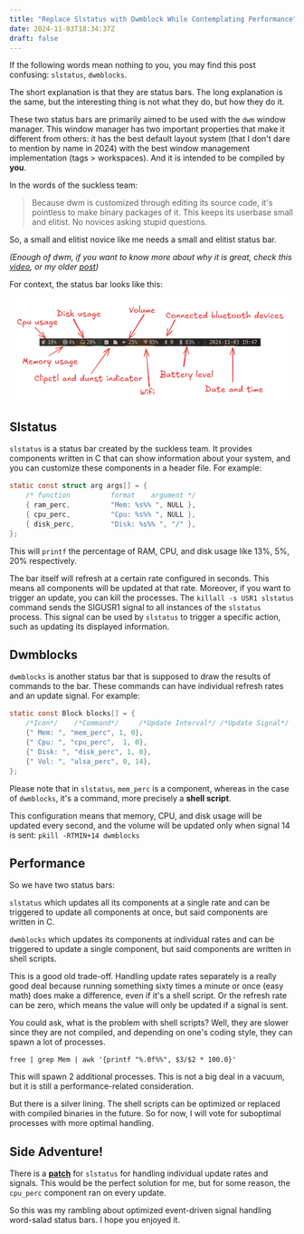 ```yaml
---
title: "Replace Slstatus with Dwmblock While Contemplating Performance"
date: 2024-11-03T18:34:37Z
draft: false
---
```


If the following words mean nothing to you, you may find this post confusing: `slstatus`, `dwmblocks`.

The short explanation is that they are status bars. The long explanation is the same, but the interesting thing is not what they do, but how they do it.

<!--more-->

These two status bars are primarily aimed to be used with the `dwm` window manager. This window manager has two important properties that make it different from others: it has the best default layout system (that I don't dare to mention by name in 2024) with the best window management implementation (tags > workspaces). And it is intended to be compiled by **you**.

In the words of the suckless team:

> Because dwm is customized through editing its source code, it's pointless to make binary packages of it. This keeps its userbase small and elitist. No novices asking stupid questions.

So, a small and elitist novice like me needs a small and elitist status bar.

_(Enough of dwm, if you want to know more about why it is great, check this [video](https://www.youtube.com/watch?v=gxwTATmWRSE), or my older [post](/posts/the-many-lessons-of-building-dwm))_

For context, the status bar looks like this:

![Status bar](statusbar.png)

## Slstatus

`slstatus` is a status bar created by the suckless team. It provides components written in C that can show information about your system, and you can customize these components in a header file. For example:

```c
static const struct arg args[] = {
    /* function          format    argument */
    { ram_perc,          "Mem: %s%% ", NULL },
    { cpu_perc,          "Cpu: %s%% ", NULL },
    { disk_perc,         "Disk: %s%% ", "/" },
};
```

This will `printf` the percentage of RAM, CPU, and disk usage like 13%, 5%, 20% respectively.

The bar itself will refresh at a certain rate configured in seconds. This means all components will be updated at that rate. Moreover, if you want to trigger an update, you can kill the processes. The `killall -s USR1 slstatus` command sends the SIGUSR1 signal to all instances of the `slstatus` process. This signal can be used by `slstatus` to trigger a specific action, such as updating its displayed information.

## Dwmblocks

`dwmblocks` is another status bar that is supposed to draw the results of commands to the bar. These commands can have individual refresh rates and an update signal. For example:

```c
static const Block blocks[] = {
    /*Icon*/	/*Command*/		/*Update Interval*/	/*Update Signal*/
    {" Mem: ", "mem_perc", 1, 0},
    {" Cpu: ", "cpu_perc",	1, 0},
    {" Disk: ", "disk_perc", 1, 0},
    {" Vol: ", "alsa_perc", 0, 14},
};
```

Please note that in `slstatus`, `mem_perc` is a component, whereas in the case of `dwmblocks`, it's a command, more precisely a **shell script**.

This configuration means that memory, CPU, and disk usage will be updated every second, and the volume will be updated only when signal 14 is sent: `pkill -RTMIN+14 dwmblocks`

## Performance

So we have two status bars:

`slstatus` which updates all its components at a single rate and can be triggered to update all components at once, but said components are written in C.

`dwmblocks` which updates its components at individual rates and can be triggered to update a single component, but said components are written in shell scripts.

This is a good old trade-off. Handling update rates separately is a really good deal because running something sixty times a minute or once (easy math) does make a difference, even if it's a shell script. Or the refresh rate can be zero, which means the value will only be updated if a signal is sent.

You could ask, what is the problem with shell scripts? Well, they are slower since they are not compiled, and depending on one's coding style, they can spawn a lot of processes.

```shell
free | grep Mem | awk '{printf "%.0f%%", $3/$2 * 100.0}'
```

This will spawn 2 additional processes. This is not a big deal in a vacuum, but it is still a performance-related consideration.

But there is a silver lining. The shell scripts can be optimized or replaced with compiled binaries in the future. So for now, I will vote for suboptimal processes with more optimal handling.

## Side Adventure!

There is a **[patch](https://tools.suckless.org/slstatus/patches/signals/)** for `slstatus` for handling individual update rates and signals. This would be the perfect solution for me, but for some reason, the `cpu_perc` component ran on every update.

So this was my rambling about optimized event-driven signal handling word-salad status bars. I hope you enjoyed it.
